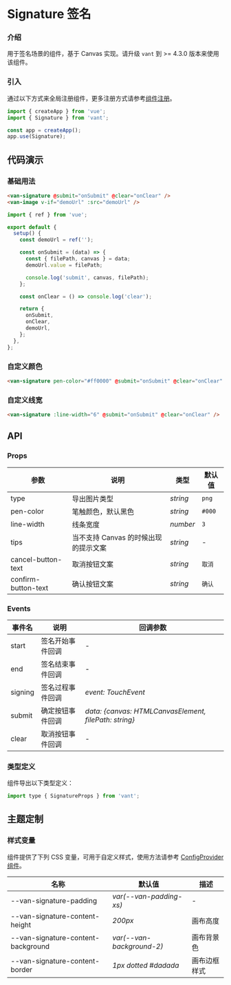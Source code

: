 # Signature 签名

### 介绍

用于签名场景的组件，基于 Canvas 实现。请升级 `vant` 到 >= 4.3.0 版本来使用该组件。

### 引入

通过以下方式来全局注册组件，更多注册方式请参考[组件注册](#/zh-CN/advanced-usage#zu-jian-zhu-ce)。

```js
import { createApp } from 'vue';
import { Signature } from 'vant';

const app = createApp();
app.use(Signature);
```

## 代码演示

### 基础用法

```html
<van-signature @submit="onSubmit" @clear="onClear" />
<van-image v-if="demoUrl" :src="demoUrl" />
```

```js
import { ref } from 'vue';

export default {
  setup() {
    const demoUrl = ref('');

    const onSubmit = (data) => {
      const { filePath, canvas } = data;
      demoUrl.value = filePath;

      console.log('submit', canvas, filePath);
    };

    const onClear = () => console.log('clear');

    return {
      onSubmit,
      onClear,
      demoUrl,
    };
  },
};
```

### 自定义颜色

```html
<van-signature pen-color="#ff0000" @submit="onSubmit" @clear="onClear" />
```

### 自定义线宽

```html
<van-signature :line-width="6" @submit="onSubmit" @clear="onClear" />
```

## API

### Props

| 参数 | 说明 | 类型 | 默认值 |
| --- | --- | --- | --- |
| type | 导出图片类型 | _string_ | `png` |
| pen-color | 笔触颜色，默认黑色 | _string_ | `#000` |
| line-width | 线条宽度 | _number_ | `3` |
| tips | 当不支持 Canvas 的时候出现的提示文案 | _string_ | - |
| cancel-button-text | 取消按钮文案 | _string_ | `取消` |
| confirm-button-text | 确认按钮文案 | _string_ | `确认` |

### Events

| 事件名 | 说明 | 回调参数 |
| --- | --- | --- |
| start | 签名开始事件回调 | - |
| end | 签名结束事件回调 | - |
| signing | 签名过程事件回调 | _event: TouchEvent_ |
| submit | 确定按钮事件回调 | _data: {canvas: HTMLCanvasElement, filePath: string}_ |
| clear | 取消按钮事件回调 | - |

### 类型定义

组件导出以下类型定义：

```js
import type { SignatureProps } from 'vant';
```

## 主题定制

### 样式变量

组件提供了下列 CSS 变量，可用于自定义样式，使用方法请参考 [ConfigProvider 组件](#/zh-CN/config-provider)。

| 名称 | 默认值 | 描述 |
| --- | --- | --- |
| --van-signature-padding | _var(--van-padding-xs)_ | - |
| --van-signature-content-height | _200px_ | 画布高度 |
| --van-signature-content-background | _var(--van-background-2)_ | 画布背景色 |
| --van-signature-content-border | _1px dotted #dadada_ | 画布边框样式 |
